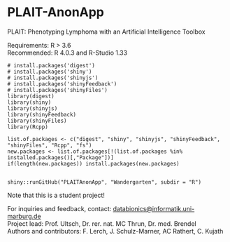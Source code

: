 # PLAIT-AnonApp

PLAIT: Phenotyping Lymphoma with an Artificial Intelligence Toolbox <br>

Requirements: R > 3.6 <br>
Recommended: R 4.0.3 and R-Studio 1.33

```{r}
# install.packages('digest')
# install.packages('shiny')
# install.packages('shinyjs')
# install.packages('shinyFeedback')
# install.packages('shinyFiles')
library(digest)
library(shiny)
library(shinyjs)
library(shinyFeedback)
library(shinyFiles)
library(Rcpp)

list.of.packages <- c("digest", "shiny", "shinyjs", "shinyFeedback", "shinyFiles", "Rcpp", "fs")
new.packages <- list.of.packages[!(list.of.packages %in% installed.packages()[,"Package"])]
if(length(new.packages)) install.packages(new.packages)


shiny::runGitHub("PLAITAnonApp", "Wandergarten", subdir = "R")
```

Note that this is a student project!

For inquiries and feedback, contact: databionics@informatik.uni-marburg.de <br>
Project lead: Prof. Ultsch, Dr. rer. nat. MC Thrun, Dr. med. Brendel <br>
Authors and contributors: F. Lerch, J. Schulz-Marner, AC Rathert, C. Kujath 
